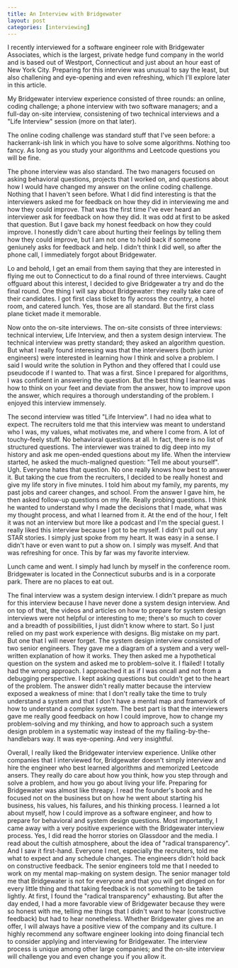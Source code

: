 ```yaml
---
title: An Interview with Bridgewater
layout: post
categories: [interviewing]
---
```


I recently interviewed for a software engineer role with Bridgewater Associates, which is the largest, private hedge fund company in the world and is based out of Westport, Connecticut and just about an hour east of New York City. <!--more--> Preparing for this interview was unusual to say the least, but also challening and eye-opening and even refreshing, which I'll explore later in this article. 

<!--more-->

My Bridgewater interview experience consisted of three rounds: an online, coding challenge; a phone interview with two software managers; and a full-day on-site interview, consistening of two technical interviews and a "Life Interview" session (more on that later).

The online coding challenge was standard stuff that I've seen before: a hackerrank-ish link in which you have to solve some algorithms. Nothing too fancy. As long as you study your algorithms and Leetcode questions you will be fine. 

The phone interview was also standard. The two managers focused on asking behavioral questions, projects that I worked on, and questions about how I would have changed my answer on the online coding challenge. Nothing that I haven't seen before. What I did find interesting is that the interviewers asked me for feedback on how they did in interviewing me and how they could improve. That was the first time I've ever heard an interviewer ask for feedback on how they did. It was odd at first to be asked that question. But I gave back my honest feedback on how they could improve. I honestly didn't care about hurting their feelings by telling them how they could improve, but I am not one to hold back if someone geniunely asks for feedback and help. I didn't think I did well, so after the phone call, I immediately forgot about Bridgewater. 

Lo and behold, I get an email from them saying that they are interested in flying me out to Connecticut to do a final round of three interviews. Caught offguard about this interest, I decided to give Bridgewater a try and do the final round. One thing I will say about Bridgewater: they really take care of their candidates. I got first class ticket to fly across the country, a hotel room, and catered lunch. Yes, those are all standard. But the first class plane ticket made it memorable. 

Now onto the on-site interviews. The on-site consists of three interviews: technical interview, Life Interview, and then a system design interview. The technical interview was pretty standard; they asked an algorithm question. But what I really found interesing was that the interviewers (both junior engineers) were interested in learning how I think and solve a problem. I said I would write the solution in Python and they offered that I could use pseudocode if I wanted to. That was a first. Since I prepared for algorithms, I was confident in answering the question. But the best thing I learned was how to think on your feet and deviate from the answer, how to improve upon the answer, which requires a thorough understanding of the problem. I enjoyed this interview immensely. 

The second interview was titled "Life Interview". I had no idea what to expect. The recruiters told me that this interview was meant to understand who I was, my values, what motivates me, and where I come from. A lot of touchy-feely stuff. No behavioral questions at all. In fact, there is no list of structured questions. The interviewer was trained to dig deep into my history and ask me open-ended questions about my life. When the interview started, he asked the much-maligned question: "Tell me about yourself". Ugh. Everyone hates that question. No one really knows how best to answer it. But taking the cue from the recruiters, I decided to be really honest and give my life story in five minutes. I told him about my family, my parents, my past jobs and career changes, and school. From the answer I gave him, he then asked follow-up questions on my life. Really probing questions. I think he wanted to understand why I made the decisions that I made, what was my thought process, and what I learned from it. At the end of the hour, I felt it was not an interview but more like a podcast and I'm the special guest. I really liked this interview because I got to be myself. I didn't pull out any STAR stories. I simply just spoke from my heart. It was easy in a sense. I didn't have or even want to put a show on. I simply was myself. And that was refreshing for once. This by far was my favorite interview. 

Lunch came and went. I simply had lunch by myself in the conference room. Bridgewater is located in the Connecticut suburbs and is in a corporate park. There are no places to eat out. 

The final interview was a system design interview. I didn't prepare as much for this interview because I have never done a system design interview. And on top of that, the videos and articles on how to prepare for system design interviews were not helpful or interesting to me; there's so much to cover and a breadth of possibilities, I just didn't know where to start. So I just relied on my past work experience with designs. Big mistake on my part. But one that I will never forget. The system design interview consisted of two senior engineers. They gave me a diagram of a system and a very well-written explanation of how it works. They then asked me a hypothetical question on the system and asked me to problem-solve it. I flailed! I totally had the wrong approach. I approached it as if I was oncall and not from a debugging perspective. I kept asking questions but couldn't get to the heart of the problem. The answer didn't really matter because the interview exposed a weakness of mine: that I don't really take the time to truly understand a system and that I don't have a mental map and framework of how to understand a complex system. The best part is that the interviewers gave me really good feedback on how I could improve, how to change my problem-solving and my thinking, and how to approach such a system design problem in a systematic way instead of the my flailing-by-the-handlebars way. It was eye-opening. And very insightful. 

Overall, I really liked the Bridgewater interview experience. Unlike other companies that I interviewed for, Bridgewater doesn't simply interview and hire the engineer who best learned algorithms and memorized Leetcode ansers. They really do care about how you think, how you step through and solve a problem, and how you go about living your life. Preparing for Bridgewater was almost like threapy. I read the founder's book and he focused not on the business but on how he went about starting his business, his values, his failures, and his thinking process. I learned a lot about myself, how I could improve as a software engineer, and how to prepare for behavioral and system design questions. Most importantly, I came away with a very positive experience with the Bridgewater interview process. Yes, I did read the horror stories on Glassdoor and the media. I read about the cultish atmosphere, about the idea of "radical transparency". And I saw it first-hand. Everyone I met, especially the recruiters, told me what to expect and any schedule changes. The engineers didn't hold back on constructive feedback. The senior engineers told me that I needed to work on my mental map-making on system design. The senior manager told me that Bridgewater is not for everyone and that you will get dinged on for every little thing and that taking feedback is not something to be taken lightly. At first, I found the "radical transparency" exhausting. But after the day ended, I had a more favorable view of Bridgewater because they were so honest with me, telling me things that I didn't want to hear (constructive feedback) but had to hear nonetheless. Whether Bridgewater gives me an offer, I will always have a positive view of the company and its culture. I highly recommend any software engineer looking into doing financial tech to consider applying and interviewing for Bridgewater. The interview process is unique among other large companies; and the on-site interview will challenge you and even change you if you allow it. 
